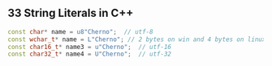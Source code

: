## 33 String Literals in C++

```cpp
const char* name = u8"Cherno";  // utf-8
const wchar_t* name = L"Cherno"; // 2 bytes on win and 4 bytes on linux and mac 
const char16_t* name3 = u"Cherno";  // utf-16
const char32_t* name4 = U"Cherno";  // utf-32
```

